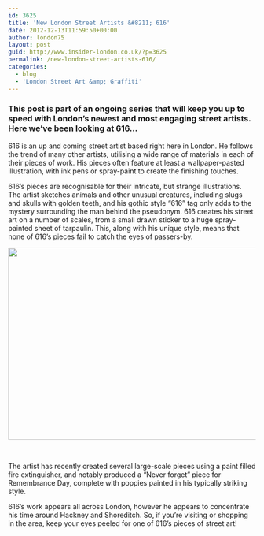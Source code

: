 ```yaml
---
id: 3625
title: 'New London Street Artists &#8211; 616'
date: 2012-12-13T11:59:50+00:00
author: london75
layout: post
guid: http://www.insider-london.co.uk/?p=3625
permalink: /new-london-street-artists-616/
categories:
  - blog
  - 'London Street Art &amp; Graffiti'
---
```

### This post is part of an ongoing series that will keep you up to speed with London&#8217;s newest and most engaging street artists. Here we&#8217;ve been looking at 616&#8230;

616 is an up and coming street artist based right here in London. He follows the trend of many other artists, utilising a wide range of materials in each of their pieces of work. His pieces often feature at least a wallpaper-pasted illustration, with ink pens or spray-paint to create the finishing touches.

616’s pieces are recognisable for their intricate, but strange illustrations. The artist sketches animals and other unusual creatures, including slugs and skulls with golden teeth, and his gothic style “616” tag only adds to the mystery surrounding the man behind the pseudonym. 616 creates his street art on a number of scales, from a small drawn sticker to a huge spray-painted sheet of tarpaulin. This, along with his unique style, means that none of 616’s pieces fail to catch the eyes of passers-by.

<a href="http://www.insider-london.co.uk/blog/2012/12/13/new-london-street-artists-616/616_street_artist_london_graffiti_tour_2/" rel="attachment wp-att-3627"><img class="alignleft  wp-image-3627" title="616_street_artist_london_graffiti_tour_2" src="http://www.insider-london.co.uk/wp-content/uploads/2012/12/616_street_artist_london_graffiti_tour_2.jpg" alt="" width="569" height="390" /></a>

&nbsp;

The artist has recently created several large-scale pieces using a paint filled fire extinguisher, and notably produced a “Never forget” piece for Remembrance Day, complete with poppies painted in his typically striking style.

616’s work appears all across London, however he appears to concentrate his time around Hackney and Shoreditch. So, if you’re visiting or shopping in the area, keep your eyes peeled for one of 616’s pieces of street art!